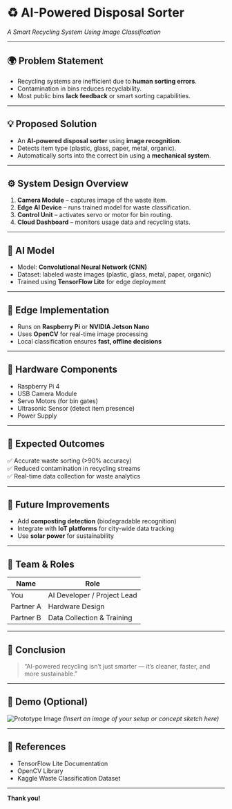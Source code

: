 # ♻️ AI-Powered Disposal Sorter
_A Smart Recycling System Using Image Classification_

---

## 🌍 Problem Statement
- Recycling systems are inefficient due to **human sorting errors**.  
- Contamination in bins reduces recyclability.  
- Most public bins **lack feedback** or smart sorting capabilities.  

---

## 💡 Proposed Solution
- An **AI-powered disposal sorter** using **image recognition**.  
- Detects item type (plastic, glass, paper, metal, organic).  
- Automatically sorts into the correct bin using a **mechanical system**.  

---

## ⚙️ System Design Overview
1. **Camera Module** – captures image of the waste item.  
2. **Edge AI Device** – runs trained model for waste classification.  
3. **Control Unit** – activates servo or motor for bin routing.  
4. **Cloud Dashboard** – monitors usage data and recycling stats.  

---

## 🧠 AI Model
- Model: **Convolutional Neural Network (CNN)**  
- Dataset: labeled waste images (plastic, glass, metal, paper, organic)  
- Trained using **TensorFlow Lite** for edge deployment  

---

## 🧩 Edge Implementation
- Runs on **Raspberry Pi** or **NVIDIA Jetson Nano**  
- Uses **OpenCV** for real-time image processing  
- Local classification ensures **fast, offline decisions**  

---

## 🧰 Hardware Components
- Raspberry Pi 4  
- USB Camera Module  
- Servo Motors (for bin gates)  
- Ultrasonic Sensor (detect item presence)  
- Power Supply  

---

## 🧾 Expected Outcomes
✅ Accurate waste sorting (>90% accuracy)  
✅ Reduced contamination in recycling streams  
✅ Real-time data collection for waste analytics  

---

## 🚀 Future Improvements
- Add **composting detection** (biodegradable recognition)  
- Integrate with **IoT platforms** for city-wide data tracking  
- Use **solar power** for sustainability  

---

## 👥 Team & Roles
| Name | Role |
|------|------|
| You | AI Developer / Project Lead |
| Partner A | Hardware Design |
| Partner B | Data Collection & Training |

---

## 🏁 Conclusion
> “AI-powered recycling isn’t just smarter — it’s cleaner, faster, and more sustainable.”

---

## 📸 Demo (Optional)
![Prototype Image](images/prototype.jpg)
*(Insert an image of your setup or concept sketch here)*

---

## 🔗 References
- TensorFlow Lite Documentation  
- OpenCV Library  
- Kaggle Waste Classification Dataset  

---

**Thank you!**
